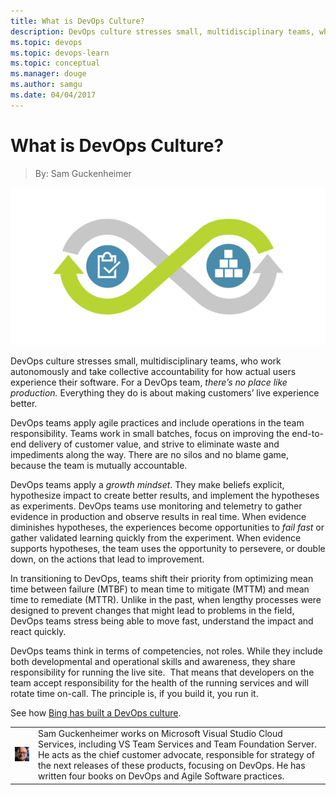 ```yaml
---
title: What is DevOps Culture?
description: DevOps culture stresses small, multidisciplinary teams, who work autonomously and take accountability for how actual users experience their software.
ms.topic: devops
ms.topic: devops-learn
ms.topic: conceptual
ms.manager: douge
ms.author: samgu
ms.date: 04/04/2017
---
```


# What is DevOps Culture?
> By: Sam Guckenheimer

![DevOps culture](_img/DevOps-lifecycle_600x300.png)

DevOps culture stresses small, multidisciplinary teams, who work
autonomously and take collective accountability for how actual users
experience their software. For a DevOps team, *there’s no place like
production.* Everything they do is about making customers’ live
experience better.

DevOps teams apply agile practices and include operations in the team
responsibility. Teams work in small batches, focus on improving the
end-to-end delivery of customer value, and strive to eliminate waste and
impediments along the way. There are no silos and no blame game, because
the team is mutually accountable.

DevOps teams apply a *growth mindset*. They make beliefs explicit,
hypothesize impact to create better results, and implement the
hypotheses as experiments. DevOps teams use monitoring and telemetry to
gather evidence in production and observe results in real time. When
evidence diminishes hypotheses, the experiences become opportunities to
*fail fast* or gather validated learning quickly from the experiment.
When evidence supports hypotheses, the team uses the opportunity to
persevere, or double down, on the actions that lead to improvement.

In transitioning to DevOps, teams shift their priority from optimizing
mean time between failure (MTBF) to mean time to mitigate (MTTM) and
mean time to remediate (MTTR). Unlike in the past, when lengthy
processes were designed to prevent changes that might lead to problems
in the field, DevOps teams stress being able to move fast, understand
the impact and react quickly.

DevOps teams think in terms of competencies, not roles. While they
include both developmental and operational skills and awareness, they
share responsibility for running the live site.  That means that
developers on the team accept responsibility for the health of the
running services and will rotate time on-call. The principle is, if you
build it, you run it.

See how [Bing has built a DevOps culture](http://stories.visualstudio.com/bing-continuous-delivery/ "Bing DevOps Culture").

|             |                           |
|-------------|---------------------------|
|![Image: Sam Guckenheimer, MSFT](_img/samgu-avatar.jpg)|Sam Guckenheimer works on Microsoft Visual Studio Cloud Services, including VS Team Services and Team Foundation Server. He acts as the chief customer advocate, responsible for strategy of the next releases of these products, focusing on DevOps. He has written four books on DevOps and Agile Software practices.|